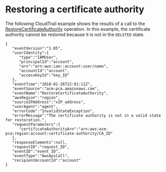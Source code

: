 # Restoring a certificate authority<a name="CT-RestoreCA"></a>

The following CloudTrail example shows the results of a call to the [RestoreCertificateAuthority](https://docs.aws.amazon.com/acm-pca/latest/APIReference/API_RestoreCertificateAuthority.html) operation\. In this example, the certificate authority cannot be restored because it is not in the `DELETED` state\. 

```
{
   "eventVersion":"1.05",
   "userIdentity":{
      "type":"IAMUser",
      "principalId":"account",
      "arn":"arn:aws:iam::account:user/name",
      "accountId":"account",
      "accessKeyId":"key_ID"
   },
   "eventTime":"2018-01-26T22:01:11Z",
   "eventSource":"acm-pca.amazonaws.com",
   "eventName":"RestoreCertificateAuthority",
   "awsRegion":"region",
   "sourceIPAddress":"xIP_address",
   "userAgent":"agent",
   "errorCode":"InvalidStateException",
   "errorMessage":"The certificate authority is not in a valid state for restoration.",
   "requestParameters":{
      "certificateAuthorityArn":"arn:aws:acm-pca:region:account:certificate-authority/CA_ID"
   },
   "responseElements":null,
   "requestID":"request_ID",
   "eventID":"event_ID",
   "eventType":"AwsApiCall",
   "recipientAccountId":"account"
}
```